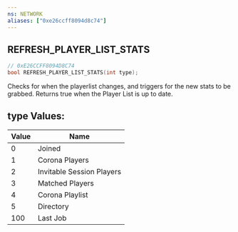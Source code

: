 ```yaml
---
ns: NETWORK
aliases: ["0xe26ccff8094d8c74"]
---
```

## REFRESH_PLAYER_LIST_STATS

```c
// 0xE26CCFF8094D8C74
bool REFRESH_PLAYER_LIST_STATS(int type);
```

Checks for when the playerlist changes, and triggers for the new stats to be grabbed. Returns true when the Player List is up to date.

## type Values:
| Value | Name |
| --- | --- |
| 0 | Joined |
| 1 | Corona Players |
| 2 | Invitable Session Players |
| 3 | Matched Players |
| 4 | Corona Playlist |
| 5 | Directory |
| 100 | Last Job |

